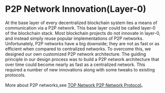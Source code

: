# P2P Network Innovation(Layer-0)

At the base layer of every decentralized blockchain system lies a means of communication via a P2P network. This base layer could be called layer-0 of the blockchain stack. Most blockchain projects do not innovate in layer-0, and instead simply reuse popular implementations of P2P networks.
Unfortunately, P2P networks have a big downside; they are not as fast or as efficient when compared to centralized networks. To overcome this, we designed our own customized P2P network architecture.
The guiding principle in our design process was to build a P2P network architecture that over time could become nearly as fast as a centralized network. This required a number of new innovations along with some tweaks to existing protocols.

More about P2P networks,see [TOP Network P2P Network Protocol](docs-cn/AboutTOPNetwork/Protocol/TOPNetwokP2PNetwork.md)。

